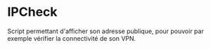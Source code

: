 # IPCheck
Script permettant d'afficher son adresse publique, pour pouvoir par exemple vérifier la connectivité de son VPN.
